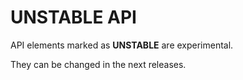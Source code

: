 # UNSTABLE API

API elements marked as **UNSTABLE** are experimental.

They can be changed in the next releases.
